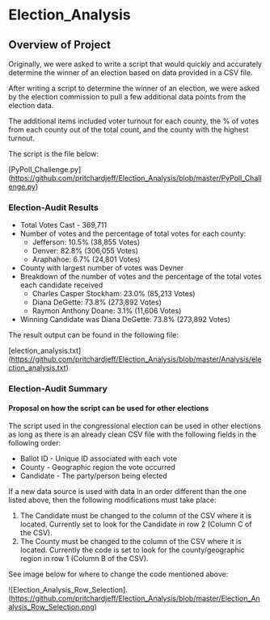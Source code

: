 # Election_Analysis

## Overview of Project

Originally, we were asked to write a script that would quickly and accurately determine the winner of an election based on data provided in a CSV file.

After writing a script to determine the winner of an election, we were asked by the election commission to pull a few additional data points from the election data.

The additional items included voter turnout for each county, the % of votes from each county out of the total count, and the county with the highest turnout.

The script is the file below:

[PyPoll_Challenge.py] (https://github.com/pritchardjeff/Election_Analysis/blob/master/PyPoll_Challenge.py)

### Election-Audit Results

- Total Votes Cast  - 369,711
- Number of votes and the percentage of total votes for each county:
  - Jefferson: 10.5% (38,855 Votes)
  - Denver: 82.8% (306,055 Votes)
  - Araphahoe: 6.7% (24,801 Votes)
- County with largest number of votes was Devner
- Breakdown of the number of votes and the percentage of the total votes each candidate received 
  - Charles Casper Stockham: 23.0% (85,213 Votes)
  - Diana DeGette: 73.8% (273,892 Votes)
  - Raymon Anthony Doane: 3.1% (11,606 Votes)  
- Winning Candidate was Diana DeGette: 73.8% (273,892 Votes)

The result output can be found in the following file:

[election_analysis.txt] (https://github.com/pritchardjeff/Election_Analysis/blob/master/Analysis/election_analysis.txt)

### Election-Audit Summary

#### Proposal on how the script can be used for other elections

The script used in the congressional election can be used in other elections as long as there is an already clean CSV file with the following fields in the following order:

- Ballot ID - Unique ID associated with each vote
- County - Geographic region the vote occurred 
- Candidate - The party/person being elected

If a new data source is used with data in an order different than the one listed above, then the following modifications must take place:

1. The Candidate must be changed to the column of the CSV where it is located. Currently set to look for the Candidate in row 2 (Column C of the CSV).
2. The County must be changed to the column of the CSV where it is located. Currently the code is set to look for the county/geographic region in row 1 (Column B of the CSV).

See image below for where to change the code mentioned above:

![Election_Analysis_Row_Selection]. (https://github.com/pritchardjeff/Election_Analysis/blob/master/Election_Analysis_Row_Selection.png)






